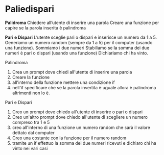 Paliedispari
===
**Palidroma**
Chiedere all’utente di inserire una parola
Creare una funzione per capire se la parola inserita è palindroma

**Pari e Dispari**
L’utente sceglie pari o dispari e inserisce un numero da 1 a 5.
Generiamo un numero random (sempre da 1 a 5) per il computer (usando una funzione).
Sommiamo i due numeri
Stabiliamo se la somma dei due numeri è pari o dispari (usando una funzione)
Dichiariamo chi ha vinto.

<!-- ragionamento -->
Palindroma 
1. Crea un prompt dove chiedi all'utente di inserire una parola
2. Creare la funzione 
3. all'interno della funzione mettere una condizione if 
4. nell'if specificare che se la parola invertita è uguale allora è palindroma
altrimenti non lo è.

Pari e Dispari
1. Creo un prompt dove chiedo all'utente di inserire o pari o dispari
2. Creo un'altro prompt dove chiedo all'utente di scegliere un numero compreso tra 1 e 5
3. creo all'interno di una funzione un numero random che sarà il valore dettato dal computer
4. Creo una costante con la funzione per il numero random 
5. tramite un if effettuo la somma dei due numeri ricevuti e dichiaro chi ha vinto nei vari casi
